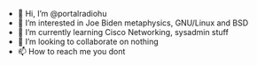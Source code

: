 - 👋 Hi, I’m @portalradiohu
- 👀 I’m interested in Joe Biden metaphysics, GNU/Linux and BSD
- 🌱 I’m currently learning Cisco Networking, sysadmin stuff
- 💞️ I’m looking to collaborate on nothing
- 📫 How to reach me you dont

<!---
portalradiohu/portalradiohu is a ✨ special ✨ repository because its `README.md` (this file) appears on your GitHub profile.
You can click the Preview link to take a look at your changes.
--->
